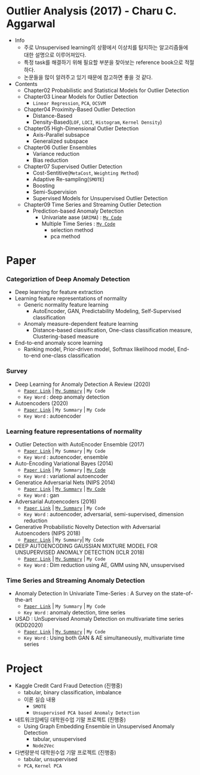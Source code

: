 # Outlier Analysis (2017) - Charu C. Aggarwal
- Info
  - 주로 Unsupervised learning의 상황에서 이상치를 탐지하는 알고리즘들에 대한 설명으로 이루어져있다.
  - 특정 task를 해결하기 위해 필요할 부분을 찾아보는 reference book으로 적절하다.
  - 논문들을 많이 알려주고 있기 때문에 참고하면 좋을 것 같다.
- Contents
  - Chapter02 Probabilistic and Statistical Models for Outlier Detection
  - Chapter03 Linear Models for Outlier Detection
    - `Linear Regression`, `PCA`, `OCSVM`
  - Chapter04 Proximity-Based Outlier Detection
    - Distance-Based
    - Density-Based(`LOF`, `LOCI`, `Histogram`, `Kernel Density`)
  - Chapter05 High-Dimensional Outlier Detection
    - Axis-Parallel subsapce
    - Generalized subspace
  - Chapter06 Outlier Ensembles
    - Variance reduction
    - Bias reduction
  - Chapter07 Supervised Outlier Detection
    - Cost-Sentitive(`MetaCost`, `Weighting Method`)
    - Adaptive Re-sampling(`SMOTE`)
    - Boosting
    - Semi-Supervision
    - Supervised Models for Unsupervised Outlier Detection
  - Chapter09 Time Series and Streaming Outlier Detection
    - Prediction-based Anomaly Detection
      - Univariate aase (`ARIMA`) : [`My Code`](./Outlier%20Analysis)
      - Multiple Time Series : [`My Code`](./Outlier%20Analysis)
        - selection method
        - pca method

# Paper
### Categoriztion of Deep Anomaly Detection
- Deep learning for feature extraction
- Learning feature representations of normality
  - Generic normality feature learning
    - AutoEncoder, GAN, Predictability Modeling, Self-Supervised classification
  - Anomaly measure-dependent feature learning
    - Distance-based classification, One-class classification measure, Clustering-based measure
- End-to-end anomaly score learning
  - Ranking model, Prior-driven model, Softmax likelihood model, End-to-end one-class classification

### Survey
- Deep Learning for Anomaly Detection A Review (2020)
  - [`Paper Link`](https://arxiv.org/pdf/2007.02500.pdf) | [`My Summary`](summary) | `My Code`
  - `Key Word` : deep anomaly detection
- Autoencoders (2020)
  - [`Paper Link`](https://arxiv.org/pdf/2003.05991.pdf) | `My Summary` | `My Code`
  - `Key Word` : autoencoder

### Learning feature representations of normality
- Outlier Detection with AutoEncoder Ensemble (2017)
  - [`Paper Link`](https://saketsathe.net/downloads/autoencoder.pdf) | `My Summary` | `My Code`
  - `Key Word` : autoencoder, ensemble
- Auto-Encoding Variational Bayes (2014)
  - [`Paper Link`](https://arxiv.org/abs/1312.6114) | `My Summary` | [`My Code`](code)
  - `Key Word` : variational autoencoder
- Generatice Adversarial Nets (NIPS 2014)
  - [`Paper Link`](https://papers.nips.cc/paper/2014/hash/5ca3e9b122f61f8f06494c97b1afccf3-Abstract.html) | [`My Summary`](./My%20summary) | [`My Code`](./My%20code)
  - `Key Word` : gan
- Adversarial Autoencoders (2016)
  - [`Paper Link`](https://arxiv.org/abs/1511.05644) | [`My Summary`](./My%20summary) | `My Code`
  - `Key Word` : autoencoder, adversarial, semi-supervised, dimension reduction
- Generative Probabilistic Novelty Detection with Adversarial Autoencoders (NIPS 2018)
  - [`Paper Link`](https://papers.nips.cc/paper/2018/file/5421e013565f7f1afa0cfe8ad87a99ab-Paper.pdf) | `My Summary`| `My Code`
- DEEP AUTOENCODING GAUSSIAN MIXTURE MODEL FOR UNSUPERVISED ANOMALY DETECTION (ICLR 2018)
  - [`Paper Link`](https://sites.cs.ucsb.edu/~bzong/doc/iclr18-dagmm.pdf) | [`My Summary`](./My%20summary) | `My Code`
  - `Key Word` : Dim reduction using AE, GMM using NN, unsupervised

### Time Series and Streaming Anomaly Detection
- Anomaly Detection In Univariate Time-Series : A Survey on the state-of-the-art
  - [`Paper Link`](https://arxiv.org/abs/2004.00433) | `My Summary` | `My Code`
  - `Key Word` : anomaly detection, time series
- USAD : UnSupervised Anomaly Detection on multivariate time series (KDD2020)
  - [`Paper Link`](https://dl.acm.org/doi/10.1145/3394486.3403392) | [`My Summary`](./My%20summary) | `My Code`
  - `Key Word` : Using both GAN & AE simultaneously, multivariate time series

# Project
- Kaggle Credit Card Fraud Detection (진행중)
  - tabular, binary classification, imbalance
  - 이론 실습 내용
    - `SMOTE`
    - `Unsupervised PCA based Anomaly Detection`
- 네트워크임베딩 대학원수업 기말 프로젝트 (진행중)
  - Using Graph Embedding Ensemble in Unsupervised Anomaly Detection
    - tabular, unsupervised
    - `Node2Vec`
- 다변량분석 대학원수업 기말 프로젝트 (진행중)
  - tabular, unsupervised
  - `PCA`, `Kernel PCA`